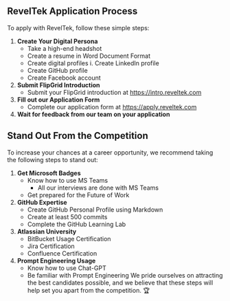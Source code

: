 ## RevelTek Application Process
To apply with RevelTek, follow these simple steps:
1. **Create Your Digital Persona**
    - Take a high-end headshot
    - Create a resume in Word Document Format
    - Create digital profiles
i. Create LinkedIn profile
    - Create GitHub profile
    - Create Facebook account
2. **Submit FlipGrid Introduction**
    - Submit your FlipGrid introduction at https://intro.reveltek.com
3. **Fill out our Application Form**
    - Complete our application form at https://apply.reveltek.com
4. **Wait for feedback from our team on your application**
## Stand Out From the Competition
To increase your chances at a career opportunity, we recommend taking the following steps to stand out:
1. **Get Microsoft Badges**
    - Know how to use MS Teams
      - All our interviews are done with MS Teams
    - Get prepared for the Future of Work
2. **GitHub Expertise**
    - Create GitHub Personal Profile using Markdown
    - Create at least 500 commits
    - Complete the GitHub Learning Lab
3. **Atlassian University**
    - BitBucket Usage Certification
    - Jira Certification
    - Confluence Certification
4. **Prompt Engineering Usage**
    - Know how to use Chat-GPT
    - Be familiar with Prompt Engineering
We pride ourselves on attracting the best candidates possible, and we believe that these steps will help set you apart from the competition. 🏆
